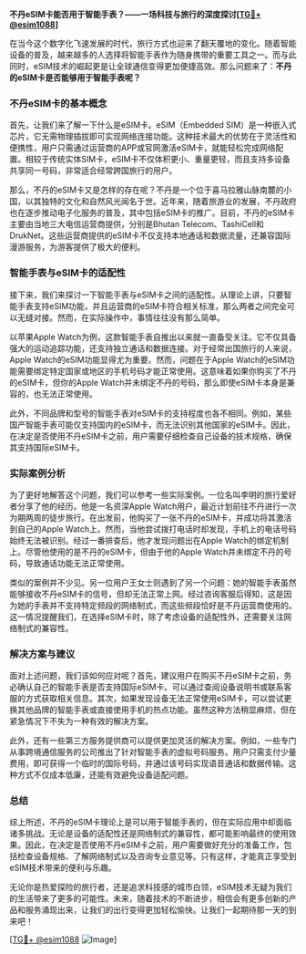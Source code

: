 **不丹eSIM卡能否用于智能手表？——一场科技与旅行的深度探讨[[TG💪+ @esim1088](https://t.me/s/esim1088)]**

在当今这个数字化飞速发展的时代，旅行方式也迎来了翻天覆地的变化。随着智能设备的普及，越来越多的人选择将智能手表作为随身携带的重要工具之一。而与此同时，eSIM技术的崛起更是让全球通信变得更加便捷高效。那么问题来了：**不丹的eSIM卡是否能够用于智能手表呢？**

### 不丹eSIM卡的基本概念

首先，让我们来了解一下什么是eSIM卡。eSIM（Embedded SIM）是一种嵌入式芯片，它无需物理插拔即可实现网络连接功能。这种技术最大的优势在于灵活性和便携性，用户只需通过运营商的APP或官网激活eSIM卡，就能轻松完成网络配置。相较于传统实体SIM卡，eSIM卡不仅体积更小、重量更轻，而且支持多设备共享同一号码，非常适合经常跨国旅行的用户。

那么，不丹的eSIM卡又是怎样的存在呢？不丹是一个位于喜马拉雅山脉南麓的小国，以其独特的文化和自然风光闻名于世。近年来，随着旅游业的发展，不丹政府也在逐步推动电子化服务的普及，其中包括eSIM卡的推广。目前，不丹的eSIM卡主要由当地三大电信运营商提供，分别是Bhutan Telecom、TashiCell和DrukNet。这些运营商提供的eSIM卡不仅支持本地通话和数据流量，还兼容国际漫游服务，为游客提供了极大的便利。

### 智能手表与eSIM卡的适配性

接下来，我们来探讨一下智能手表与eSIM卡之间的适配性。从理论上讲，只要智能手表支持eSIM功能，并且运营商的eSIM卡符合相关标准，那么两者之间完全可以无缝对接。然而，在实际操作中，事情往往没有那么简单。

以苹果Apple Watch为例，这款智能手表自推出以来就一直备受关注。它不仅具备强大的运动追踪功能，还支持独立通话和数据连接。对于经常出国旅行的人来说，Apple Watch的eSIM功能显得尤为重要。然而，问题在于Apple Watch的eSIM功能需要绑定特定国家或地区的手机号码才能正常使用。这意味着如果你购买了不丹的eSIM卡，但你的Apple Watch并未绑定不丹的号码，那么即使eSIM卡本身是兼容的，也无法正常使用。

此外，不同品牌和型号的智能手表对eSIM卡的支持程度也各不相同。例如，某些国产智能手表可能仅支持国内的eSIM卡，而无法识别其他国家的eSIM卡。因此，在决定是否使用不丹eSIM卡之前，用户需要仔细检查自己设备的技术规格，确保其支持国际eSIM卡。

### 实际案例分析

为了更好地解答这个问题，我们可以参考一些实际案例。一位名叫李明的旅行爱好者分享了他的经历。他是一名资深Apple Watch用户，最近计划前往不丹进行一次为期两周的徒步旅行。在出发前，他购买了一张不丹的eSIM卡，并成功将其激活到自己的Apple Watch上。然而，当他尝试拨打电话时却发现，手机上的电话号码始终无法被识别。经过一番排查后，他才发现问题出在Apple Watch的绑定机制上。尽管他使用的是不丹的eSIM卡，但由于他的Apple Watch并未绑定不丹的号码，导致通话功能无法正常使用。

类似的案例并不少见。另一位用户王女士则遇到了另一个问题：她的智能手表虽然能够接收不丹eSIM卡的信号，但却无法正常上网。经过咨询客服后得知，这是因为她的手表并不支持特定频段的网络制式，而这些频段恰好是不丹运营商使用的。这一情况提醒我们，在选择eSIM卡时，除了考虑设备的适配性外，还需要关注网络制式的兼容性。

### 解决方案与建议

面对上述问题，我们该如何应对呢？首先，建议用户在购买不丹eSIM卡之前，务必确认自己的智能手表是否支持国际eSIM卡。可以通过查阅设备说明书或联系客服的方式获取相关信息。其次，如果发现设备无法正常使用eSIM卡，可以尝试更换其他品牌的智能手表或直接使用手机的热点功能。虽然这种方法稍显麻烦，但在紧急情况下不失为一种有效的解决方案。

此外，还有一些第三方服务提供商可以提供更加灵活的解决方案。例如，一些专门从事跨境通信服务的公司推出了针对智能手表的虚拟号码服务。用户只需支付少量费用，即可获得一个临时的国际号码，并通过该号码实现语音通话和数据传输。这种方式不仅成本低廉，还能有效避免设备适配问题。

### 总结

综上所述，不丹的eSIM卡理论上是可以用于智能手表的，但在实际应用中却面临诸多挑战。无论是设备的适配性还是网络制式的兼容性，都可能影响最终的使用效果。因此，在决定是否使用不丹eSIM卡之前，用户需要做好充分的准备工作，包括检查设备规格、了解网络制式以及咨询专业意见等。只有这样，才能真正享受到eSIM技术带来的便利与乐趣。

无论你是热爱探险的旅行者，还是追求科技感的城市白领，eSIM技术无疑为我们的生活带来了更多的可能性。未来，随着技术的不断进步，相信会有更多创新的产品和服务涌现出来，让我们的出行变得更加轻松愉快。让我们一起期待那一天的到来吧！

[[TG💪+ @esim1088](https://t.me/s/esim1088) ![Image](https://i.postimg.cc/4NQfJmqS/Snipaste-2025-05-13-00-14-12.png)]